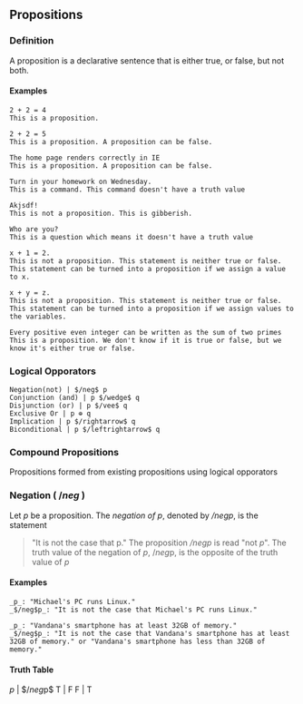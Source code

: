 ## Propositions

### Definition
A proposition is a declarative sentence that is either true, or false, but not both.

#### Examples

```
2 + 2 = 4
This is a proposition. 

2 + 2 = 5
This is a proposition. A proposition can be false.

The home page renders correctly in IE
This is a proposition. A proposition can be false.

Turn in your homework on Wednesday.
This is a command. This command doesn't have a truth value

Akjsdf!
This is not a proposition. This is gibberish.

Who are you?
This is a question which means it doesn't have a truth value

x + 1 = 2.
This is not a proposition. This statement is neither true or false. This statement can be turned into a proposition if we assign a value to x.

x + y = z.
This is not a proposition. This statement is neither true or false. This statement can be turned into a proposition if we assign values to the variables.

Every positive even integer can be written as the sum of two primes 
This is a proposition. We don't know if it is true or false, but we know it's either true or false.
```

### Logical Opporators 

```
Negation(not) | $/neg$ p
Conjunction (and) | p $/wedge$ q
Disjunction (or) | p $/vee$ q
Exclusive Or | p ⊕ q
Implication | p $/rightarrow$ q
Biconditional | p $/leftrightarrow$ q
```

### Compound Propositions

Propositions formed from existing propositions using logical opporators 

### Negation ( $/neg$ )

Let _p_ be a proposition. The _negation of p_, denoted by _$/neg$p_, is the statement 
> "It is not the case that p."
The proposition _$/neg$p_ is read "not _p_". The truth value of the negation of _p_, $/neg$p, is the opposite of the truth value of _p_

#### Examples

```
_p_: "Michael's PC runs Linux."
_$/neg$p_: "It is not the case that Michael's PC runs Linux."

_p_: "Vandana's smartphone has at least 32GB of memory."
_$/neg$p_: "It is not the case that Vandana's smartphone has at least 32GB of memory." or "Vandana's smartphone has less than 32GB of memory."
```

#### Truth Table

$p$ | $$/neg$p$
T | F
F | T



